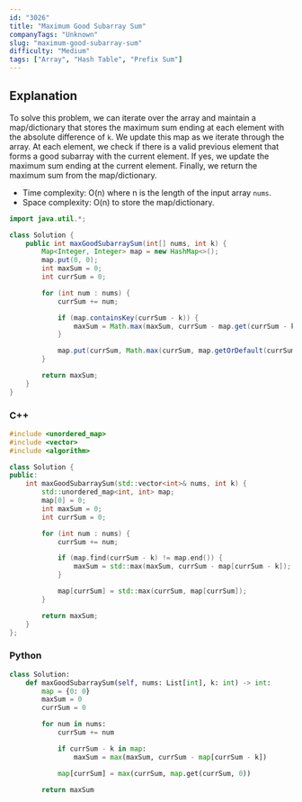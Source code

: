 ```yaml
---
id: "3026"
title: "Maximum Good Subarray Sum"
companyTags: "Unknown"
slug: "maximum-good-subarray-sum"
difficulty: "Medium"
tags: ["Array", "Hash Table", "Prefix Sum"]
---
```


## Explanation
To solve this problem, we can iterate over the array and maintain a map/dictionary that stores the maximum sum ending at each element with the absolute difference of `k`. We update this map as we iterate through the array. At each element, we check if there is a valid previous element that forms a good subarray with the current element. If yes, we update the maximum sum ending at the current element. Finally, we return the maximum sum from the map/dictionary.

- Time complexity: O(n) where n is the length of the input array `nums`.
- Space complexity: O(n) to store the map/dictionary.
```java
import java.util.*;

class Solution {
    public int maxGoodSubarraySum(int[] nums, int k) {
        Map<Integer, Integer> map = new HashMap<>();
        map.put(0, 0);
        int maxSum = 0;
        int currSum = 0;

        for (int num : nums) {
            currSum += num;

            if (map.containsKey(currSum - k)) {
                maxSum = Math.max(maxSum, currSum - map.get(currSum - k));
            }

            map.put(currSum, Math.max(currSum, map.getOrDefault(currSum, 0)));
        }

        return maxSum;
    }
}
```

### C++
```cpp
#include <unordered_map>
#include <vector>
#include <algorithm>

class Solution {
public:
    int maxGoodSubarraySum(std::vector<int>& nums, int k) {
        std::unordered_map<int, int> map;
        map[0] = 0;
        int maxSum = 0;
        int currSum = 0;

        for (int num : nums) {
            currSum += num;

            if (map.find(currSum - k) != map.end()) {
                maxSum = std::max(maxSum, currSum - map[currSum - k]);
            }

            map[currSum] = std::max(currSum, map[currSum]);
        }

        return maxSum;
    }
};
```

### Python
```python
class Solution:
    def maxGoodSubarraySum(self, nums: List[int], k: int) -> int:
        map = {0: 0}
        maxSum = 0
        currSum = 0

        for num in nums:
            currSum += num

            if currSum - k in map:
                maxSum = max(maxSum, currSum - map[currSum - k])

            map[currSum] = max(currSum, map.get(currSum, 0))

        return maxSum
```